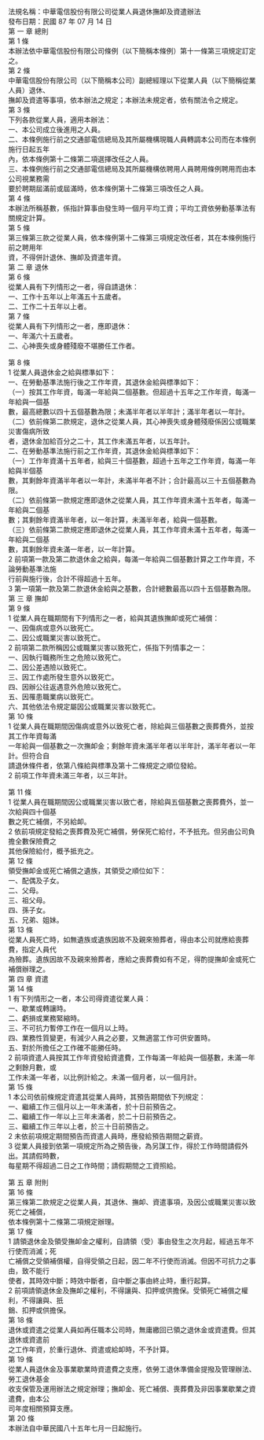 法規名稱：中華電信股份有限公司從業人員退休撫卹及資遣辦法  
發布日期：民國 87 年 07 月 14 日  
第 一 章 總則  
第 1 條  
本辦法依中華電信股份有限公司條例（以下簡稱本條例）第十一條第三項規定訂定之。  
第 2 條  
中華電信股份有限公司（以下簡稱本公司）副總經理以下從業人員（以下簡稱從業人員）退休、  
撫卹及資遣等事項，依本辦法之規定；本辦法未規定者，依有關法令之規定。  
第 3 條  
下列各款從業人員，適用本辦法：  
一、本公司成立後進用之人員。  
二、本條例施行前之交通部電信總局及其所屬機構現職人員轉調本公司而在本條例施行日起五年  
內，依本條例第十二條第二項選擇改任之人員。  
三、本條例施行前之交通部電信總局及其所屬機構依聘用人員聘用條例聘用而由本公司視業務需  
要於聘期屆滿前或屆滿時，依本條例第十二條第三項改任之人員。  
第 4 條  
本辦法所稱基數，係指計算事由發生時一個月平均工資；平均工資依勞動基準法有關規定計算。  
第 5 條  
第三條第三款之從業人員，依本條例第十二條第三項規定改任者，其在本條例施行前之聘用年  
資，不得併計退休、撫卹及資遣年資。  
第 二 章 退休  
第 6 條  
從業人員有下列情形之一者，得自請退休：  
一、工作十五年以上年滿五十五歲者。  
二、工作二十五年以上者。  
第 7 條  
從業人員有下列情形之一者，應即退休：  
一、年滿六十五歲者。  
二、心神喪失或身體殘廢不堪勝任工作者。  


第 8 條  
1 從業人員退休金之給與標準如下：  
一、在勞動基準法施行後之工作年資，其退休金給與標準如下：  
（一）按其工作年資，每滿一年給與二個基數。但超過十五年之工作年資，每滿一年給與一個基  
數，最高總數以四十五個基數為限；未滿半年者以半年計；滿半年者以一年計。  
（二）依前條第二款規定，退休之從業人員，其心神喪失或身體殘廢係因公或職業災害傷病所致  
者，退休金加給百分之二十，其工作未滿五年者，以五年計。  
二、在勞動基準法施行前之工作年資，其退休金給與標準如下：  
（一）工作年資滿十五年者，給與三十個基數，超過十五年之工作年資，每滿一年給與半個基  
數，其剩餘年資滿半年者以一年計，未滿半年者不計；合計最高以三十五個基數為限。  
（二）依前條第一款規定應即退休之從業人員，其工作年資未滿十五年者，每滿一年給與二個基  
數；其剩餘年資滿半年者，以一年計算，未滿半年者，給與一個基數。  
（三）依前條第二款規定應即退休之從業人員，其工作年資未滿十五年者，每滿一年給與二個基  
數，其剩餘年資未滿一年者，以一年計算。  
2 前項第一款及第二款退休金之給與，每滿一年給與二個基數計算之工作年資，不論勞動基準法施  
行前與施行後，合計不得超過十五年。  
3 第一項第一款及第二款退休金給與之基數，合計總數最高以四十五個基數為限。  
第 三 章 撫卹  
第 9 條  
1 從業人員在職期間有下列情形之一者，給與其遺族撫卹或死亡補償：  
一、因傷病或意外以致死亡。  
二、因公或職業災害以致死亡。  
2 前項第二款所稱因公或職業災害以致死亡，係指下列情事之一：  
一、因執行職務所生之危險以致死亡。  
二、因公差遇險以致死亡。  
三、因工作處所發生意外以致死亡。  
四、因辦公往返遇意外危險以致死亡。  
五、因罹患職業病以致死亡。  
六、其他依法令規定屬因公或職業災害以致死亡。  
第 10 條  
1 從業人員在職期間因傷病或意外以致死亡者，除給與三個基數之喪葬費外，並按其工作年資每滿  
一年給與一個基數之一次撫卹金；剩餘年資未滿半年者以半年計，滿半年者以一年計。但符合自  
請退休條件者，依第八條給與標準及第十二條規定之順位發給。  
2 前項工作年資未滿三年者，以三年計。  


第 11 條  
1 從業人員在職期間因公或職業災害以致亡者，除給與五個基數之喪葬費外，並一次給與四十個基  
數之死亡補償，不另給卹。  
2 依前項規定發給之喪葬費及死亡補償，勞保死亡給付，不予扺充。但另由公司負擔全數保險費之  
其他保險給付，概予抵充之。  
第 12 條  
領受撫卹金或死亡補償之遺族，其領受之順位如下：  
一、配偶及子女。  
二、父母。  
三、祖父母。  
四、孫子女。  
五、兄弟、姐妹。  
第 13 條  
從業人員死亡時，如無遺族或遺族因故不及親來殮葬者，得由本公司就應給喪葬費，指定人員代  
為殮葬。遺族因故不及親來殮葬者，應給之喪葬費如有不足，得酌提撫卹金或死亡補償辦理之。  
第 四 章 資遣  
第 14 條  
1 有下列情形之一者，本公司得資遣從業人員：  
一、歇業或轉讓時。  
二、虧損或業務緊縮時。  
三、不可抗力暫停工作在一個月以上時。  
四、業務性質變更，有減少人員之必要，又無適當工作可供安置時。  
五、對於所擔任之工作確不能勝任時。  
2 前項資遣人員按其工作年資發給資遣費，工作每滿一年給與一個基數，未滿一年之剩餘月數，或  
工作未滿一年者，以比例計給之。未滿一個月者，以一個月計。  
第 15 條  
1 本公司依前條規定資遣其從業人員時，其預告期間依下列規定：  
一、繼續工作三個月以上一年未滿者，於十日前預告之。  
二、繼續工作一年以上三年未滿者，於二十日前預告之。  
三、繼續工作三年以上者，於三十日前預告之。  
2 未依前項規定期間預告而資遣人員時，應發給預告期間之薪資。  
3 從業人員接到依第一項規定所為之預告後，為另謀工作，得於工作時間請假外出。其請假時數，  
每星期不得超過二日之工作時間；請假期間之工資照給。  


第 五 章 附則  
第 16 條  
第三條第二款規定之從業人員，其退休、撫卹、資遣事項，及因公或職業災害以致死亡之補償，  
依本條例第十二條第二項規定辦理。  
第 17 條  
1 請領退休金及領受撫卹金之權利，自請領（受）事由發生之次月起，經過五年不行使而消滅；死  
亡補償之受領補償權，自得受領之日起，因二年不行使而消滅。但因不可抗力之事由，致不能行  
使者，其時效中斷；時效中斷者，自中斷之事由終止時，重行起算。  
2 前項請領退休金及撫卹之權利，不得讓與、扣押或供擔保。受領死亡補償之權利，不得讓與、扺  
銷、扣押或供擔保。  
第 18 條  
退休或資遣之從業人員如再任職本公司時，無庸繳回已領之退休金或資遣費。但其退休或資遣前  
之工作年資，於重行退休、資遣或給卹時，不予計算。  
第 19 條  
從業人員退休金及事業歇業時資遣費之支應，依勞工退休準備金提撥及管理辦法、勞工退休基金  
收支保管及運用辦法之規定辦理；撫卹金、死亡補償、喪葬費及非因事業歇業之資遣費，由本公  
司年度相關預算支應。  
第 20 條  
本辦法自中華民國八十五年七月一日起施行。  


